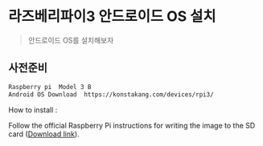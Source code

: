 # 라즈베리파이3 안드로이드 OS 설치
> 안드로이드 OS를 설치해보자

## 사전준비

```sh
Raspberry pi  Model 3 B
Android OS Download  https://konstakang.com/devices/rpi3/
```

How to install :

Follow the official Raspberry Pi instructions for writing the image to the SD card ([Download link](https://www.raspberrypi.org/documentation/installation/installing-images/windows.md)).
